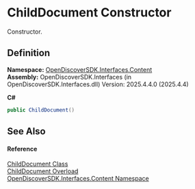 # ChildDocument Constructor


Constructor.



## Definition
**Namespace:** <a href="79f11d04-c275-b915-db5b-ab2227989555">OpenDiscoverSDK.Interfaces.Content</a>  
**Assembly:** OpenDiscoverSDK.Interfaces (in OpenDiscoverSDK.Interfaces.dll) Version: 2025.4.4.0 (2025.4.4)

**C#**
``` C#
public ChildDocument()
```



## See Also


#### Reference
<a href="b03bea52-0626-6949-6cc8-dc453414dd35">ChildDocument Class</a>  
<a href="9148d58b-6d08-66af-cb21-963a3363e2b8">ChildDocument Overload</a>  
<a href="79f11d04-c275-b915-db5b-ab2227989555">OpenDiscoverSDK.Interfaces.Content Namespace</a>  
